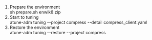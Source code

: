 1. Prepare the environment  
sh prepare.sh enwik8.zip
2. Start to tuning  
atune-adm tuning --project compress --detail compress_client.yaml
3. Restore the environment  
atune-adm tuning --restore --project compress
